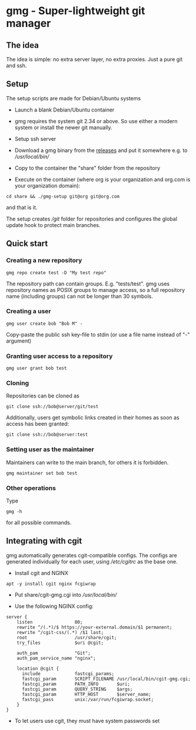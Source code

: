 # gmg - Super-lightweight git manager

## The idea

The idea is simple: no extra server layer, no extra proxies. Just a pure git
and ssh.

## Setup

The setup scripts are made for Debian/Ubuntu systems

* Launch a blank Debian/Ubuntu container

* gmg requires the system git 2.34 or above. So use either a modern system or
  install the newer git manually.

* Setup ssh server

* Download a gmg binary from the
    [releases](https://github.com/alttch/gmg/releases) and put it somewhere
    e.g. to */usr/local/bin/*

* Copy to the container the "share" folder from the repository

* Execute on the container (where org is your organization and org.com is your
organization domain):

```shell
cd share && ./gmg-setup git@org git@org.com
```

and that is it.

The setup creates */git* folder for repositories and configures the global
update hook to protect main branches.

## Quick start

### Creating a new repository

```
gmg repo create test -D "My test repo"
```

The repository path can contain groups. E.g. "tests/test". gmg uses repository
names as POSIX groups to manage access, so a full repository name (including
groups) can not be longer than 30 symbols.

### Creating a user

```
gmg user create bob "Bob M" -
```

Copy-paste the public ssh key-file to stdin (or use a file name instead of "-"
argument)

### Granting user access to a repository

```
gmg user grant bob test
```

### Cloning

Repositories can be cloned as

```
git clone ssh://bob@server/git/test
```

Additionally, users get symbolic links created in their homes as soon as access
has been granted:

```
git clone ssh://bob@server:test
```

### Setting user as the maintainer

Maintainers can write to the main branch, for others it is forbidden.

```
gmg maintainer set bob test
```

### Other operations

Type

```
gmg -h
```

for all possible commands.

## Integrating with cgit

gmg automatically generates cgit-compatible configs. The configs are generated
individually for each user, using */etc/cgitrc* as the base one.

* Install cgit and NGINX

```
apt -y install cgit nginx fcgiwrap
```

* Put share/cgit-gmg.cgi into */usr/local/bin/*

* Use the following NGINX config:

```
server {
    listen                80;
    rewrite ^/(.*)/$ https://your-external.domain/$1 permanent;
    rewrite ^/cgit-css/(.*) /$1 last;
    root                  /usr/share/cgit;
    try_files             $uri @cgit;

    auth_pam              "Git";
    auth_pam_service_name "nginx";

    location @cgit {
      include             fastcgi_params;
      fastcgi_param       SCRIPT_FILENAME /usr/local/bin/cgit-gmg.cgi;
      fastcgi_param       PATH_INFO       $uri;
      fastcgi_param       QUERY_STRING    $args;
      fastcgi_param       HTTP_HOST       $server_name;
      fastcgi_pass        unix:/var/run/fcgiwrap.socket;
    }
}
```

* To let users use cgit, they must have system passwords set

